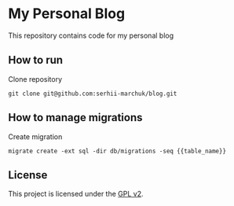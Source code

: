 # My Personal Blog
This repository contains code for my personal blog

## How to run
Clone repository
```
git clone git@github.com:serhii-marchuk/blog.git
```

## How to manage migrations
Create migration
```
migrate create -ext sql -dir db/migrations -seq {{table_name}}
```

## License
This project is licensed under the [GPL v2](LICENSE).
